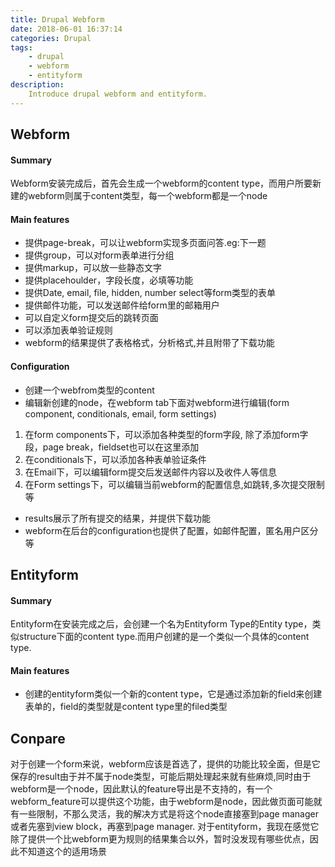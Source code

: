 ```yaml
---
title: Drupal Webform
date: 2018-06-01 16:37:14
categories: Drupal
tags:
	- drupal
	- webform
	- entityform
description:
	Introduce drupal webform and entityform.
---
```


## Webform

#### Summary
Webform安装完成后，首先会生成一个webform的content type，而用户所要新建的webform则属于content类型，每一个webform都是一个node

#### Main features
- 提供page-break，可以让webform实现多页面问答.eg:下一题
- 提供group，可以对form表单进行分组
- 提供markup，可以放一些静态文字
- 提供placehoulder，字段长度，必填等功能
- 提供Date, email, file, hidden, number select等form类型的表单
- 提供邮件功能，可以发送邮件给form里的邮箱用户
- 可以自定义form提交后的跳转页面
- 可以添加表单验证规则
- webform的结果提供了表格格式，分析格式,并且附带了下载功能

#### Configuration

- 创建一个webfrom类型的content
- 编辑新创建的node，在webform tab下面对webform进行编辑(form component, conditionals, email, form settings)
1. 在form components下，可以添加各种类型的form字段, 除了添加form字段，page break，fieldset也可以在这里添加
2. 在conditionals下，可以添加各种表单验证条件
3. 在Email下，可以编辑form提交后发送邮件内容以及收件人等信息
4. 在Form settings下，可以编辑当前webform的配置信息,如跳转,多次提交限制等
- results展示了所有提交的结果，并提供下载功能
- webform在后台的configuration也提供了配置，如邮件配置，匿名用户区分等


## Entityform

#### Summary
Entityform在安装完成之后，会创建一个名为Entityform Type的Entity type，类似structure下面的content type.而用户创建的是一个类似一个具体的content type.

#### Main features
- 创建的entityform类似一个新的content type，它是通过添加新的field来创建表单的，field的类型就是content type里的filed类型

## Conpare
对于创建一个form来说，webform应该是首选了，提供的功能比较全面，但是它保存的result由于并不属于node类型，可能后期处理起来就有些麻烦,同时由于webform是一个node，因此默认的feature导出是不支持的，有一个webform_feature可以提供这个功能，由于webform是node，因此做页面可能就有一些限制，不那么灵活，我的解决方式是将这个node直接塞到page manager或者先塞到view block，再塞到page manager.
对于entityform，我现在感觉它除了提供一个比webform更为规则的结果集合以外，暂时没发现有哪些优点，因此不知道这个的适用场景

